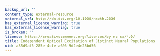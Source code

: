 ```yaml
---
backup_url: ''
content_type: external-resource
external_url: http://dx.doi.org/10.1038/nmeth.2836
has_external_licence_warning: true
has_external_license_warning: true
is_broken: ''
license: https://creativecommons.org/licenses/by-nc-sa/4.0/
title: Independent Optical Excitation of Distinct Neural Populations
uid: a35d9af6-285e-4cfe-a696-9d2e4e25bd56
---
```

